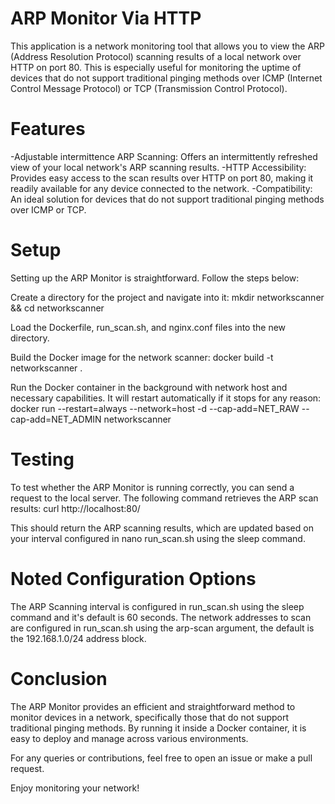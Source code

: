 # ARP Monitor Via HTTP
This application is a network monitoring tool that allows you to view the ARP (Address Resolution Protocol) scanning results of a local network over HTTP on port 80. This is especially useful for monitoring the uptime of devices that do not support traditional pinging methods over ICMP (Internet Control Message Protocol) or TCP (Transmission Control Protocol).

# Features
-Adjustable intermittence ARP Scanning: Offers an intermittently refreshed view of your local network's ARP scanning results.
-HTTP Accessibility: Provides easy access to the scan results over HTTP on port 80, making it readily available for any device connected to the network.
-Compatibility: An ideal solution for devices that do not support traditional pinging methods over ICMP or TCP.


# Setup
Setting up the ARP Monitor is straightforward. Follow the steps below:

Create a directory for the project and navigate into it:
mkdir networkscanner && cd networkscanner

Load the Dockerfile, run_scan.sh, and nginx.conf files into the new directory. 

Build the Docker image for the network scanner:
docker build -t networkscanner .

Run the Docker container in the background with network host and necessary capabilities. It will restart automatically if it stops for any reason:
docker run --restart=always --network=host -d --cap-add=NET_RAW --cap-add=NET_ADMIN networkscanner


# Testing
To test whether the ARP Monitor is running correctly, you can send a request to the local server. The following command retrieves the ARP scan results:
curl http://localhost:80/

This should return the ARP scanning results, which are updated based on your interval configured in nano run_scan.sh using the sleep command.


# Noted Configuration Options

The ARP Scanning interval is configured in run_scan.sh using the sleep command and it's default is 60 seconds. 
The network addresses to scan are configured in run_scan.sh using the arp-scan argument, the default is the 192.168.1.0/24 address block. 


# Conclusion
The ARP Monitor provides an efficient and straightforward method to monitor devices in a network, specifically those that do not support traditional pinging methods. By running it inside a Docker container, it is easy to deploy and manage across various environments.

For any queries or contributions, feel free to open an issue or make a pull request.

Enjoy monitoring your network!
